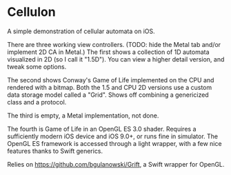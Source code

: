 # Cellulon

A simple demonstration of cellular automata on iOS.

There are three working view controllers. (TODO: hide the Metal tab and/or implement 2D CA in Metal.) The first shows a collection of 1D automata visualized in 2D (so I call it "1.5D"). You can view a higher detail version, and tweak some options.

The second shows Conway's Game of Life implemented on the CPU and rendered with a bitmap. Both the 1.5 and CPU 2D versions use a custom data storage model called a "Grid". Shows off combining a genericized class and a protocol.

The third is empty, a Metal implementation, not done.

The fourth is Game of Life in an OpenGL ES 3.0 shader. Requires a sufficiently modern iOS device and iOS 9.0+, or runs fine in simulator. The OpenGL ES framework is accessed through a light wrapper, with a few nice features thanks to Swift generics.

Relies on https://github.com/bgulanowski/Grift, a Swift wrapper for OpenGL.
